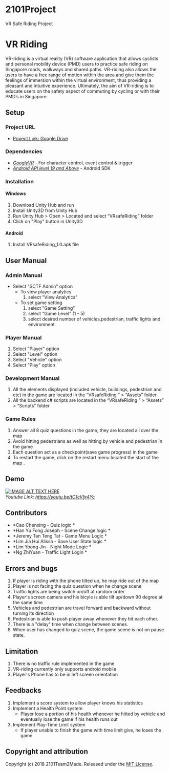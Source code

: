 # 2101Project
VR Safe Riding Project


# VR Riding
VR-riding is a virtual reality (VR) software application that allows cyclists and personal mobility device (PMD) users to practice safe riding on Singapore roads, walkways and shared paths. VR-riding also allows the users to have a free range of motion within the area and give them the feelings of immersion within the virtual environment, thus providing a pleasant and intuitive experience. Ultimately, the aim of VR-riding is to educate users on the safety aspect of commuting by cycling or with their PMD’s in Singapore. 
 
## Setup 

### Project URL
* [Project Link: Google Drive](https://drive.google.com/open?id=1HVzAYGdR2tUlPMDpsFwt39b-0ySC7_s4)

### Dependencies

* [*GoogleVR*](https://github.com/googlevr/gvr-unity-sdk) - For character control, event control & trigger
* [*Android API level 19 and Above*](https://developer.android.com/studio/) - Android SDK

### Installation
#### Windows
1. Download Unity Hub and run 
2. Install Unity3D from Unity Hub
3. Run Unity Hub > Open > Located and select “VRsafeRiding” folder
4. Click on "Play" button in Unity3D

#### Android
1. Install VRsafeRiding_1.0.apk file 

## User Manual
### Admin Manual
*   Select "SCTF Admin" option
	* To view player analytics 
       1. select "View Analytics"
	* To set game setting 
      1. select "Game Setting"
      2. select "Game Level" (1 - 5)
      3. select desired number of vehicles,pedestrian, traffic lights and environment
  
### Player Manual
1. Select "Player" option
2. Select "Level" option
3. Select "Vehicle" option
4. Select "Play" option

### Development Manual
1. All the elements displayed (included vehicle, buildings, pedestrian and etc) in the game are located in the “VRsafeRiding ” > “Assets” folder
2. All the backend c# scripts are located in the “VRsafeRiding ” > “Assets” > “Scripts” folder

### Game Rules
 1. Answer all 8 quiz questions in the game, they are located all over the map
 2. Avoid hitting pedestrians as well as hitting by vehicle and pedestrian 
    in the game
 3. Each question act as a checkpoint(save game progress) in the game 
 4. To restart the game, click on the restart menu located the start of the map .

## Demo
[![IMAGE ALT TEXT HERE](https://img.youtube.com/vi/tC1cVljr4Yc/0.jpg)](https://www.youtube.com/watch?v=tC1cVljr4Yc)  
*Youtube Link: https://youtu.be/tC1cVljr4Yc*

## Contributors

* *Cao Chenxing - Quiz logic *
* *Han Yu Fong Joseph - Scene Change logic *
* *Jeremy Tan Teng Tat - Game Menu Logic *
* *Lim Jia Hui Alissa - Save User State logic *
* *Lim Yoong Jin - Night Mode Logic *
* *Ng ZhiYuan - Traffic Light Login *


## Errors and bugs
   1. If player is riding with the phone tilted up, he may ride out of the map
   2. Player is not facing the quiz question when he change scene
   3. Traffic lights are being switch on/off at random order
   4. Player's screen camera and his bicyle is able tilt up/down 90 degree at the same time
   5. Vehicles and pedestrian are travel forward and backward without turning its direction
   6. Pedestrian is able to push player away whenever they hit each other.
   7. There is a "delay" time when change between scenes.
   8. When user has changed to quiz scene, the game scene is not on pause state.
   
   
## Limitation
   1. There is no traffic rule implemented in the game
   2. VR-riding currently only supports android mobile
   3. Player's Phone has to be in left screen orientation 

## Feedbacks
   1. Implement a score system to allow player knows his statistics
   2. Implement a Health Point system 
      * Player lose a portion of his health whenever he hitted by vehicle and eventually lose the game if his health runs out
   3. Implement Play-Time Limit system
      * If player unable to finish the game with time limit give, he loses the game

## Copyright and attribution

Copyright (c) 2018 2101Team2Made. Released under the [MIT License](https://github.com/lewisccx/Team2/blob/master/LICENSE.MD).
